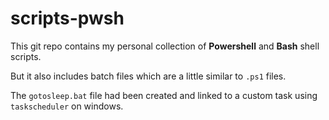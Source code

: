 # scripts-pwsh

This git repo contains my personal collection of **Powershell** and **Bash** shell scripts.

But it also includes batch files which are a little similar to `.ps1` files.

The `gotosleep.bat` file had been created and linked to a custom task using `taskscheduler` on windows. 
